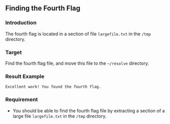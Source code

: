 ## Finding the Fourth Flag

### Introduction

The fourth flag is located in a section of file `largefile.txt` in the `/tmp` directory.

### Target

Find the fourth flag file, and move this file to the `~/resolve` directory.

### Result Example

```text
Excellent work! You found the fourth flag.
```

### Requirement

- You should be able to find the fourth flag file by extracting a section of a large file `largefile.txt` in the `/tmp` directory.
